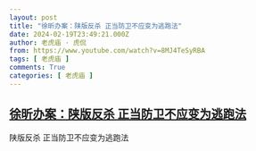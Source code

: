 ```yaml
---
layout: post
title: "徐昕办案：陕版反杀 正当防卫不应变为逃跑法"
date: 2024-02-19T23:49:21.000Z
author: 老虎庙 · 虎侃
from: https://www.youtube.com/watch?v=8MJ4TeSyRBA
tags: [ 老虎庙 ]
comments: True
categories: [ 老虎庙 ]
---
```

<!--1708386561000-->
[徐昕办案：陕版反杀 正当防卫不应变为逃跑法](https://www.youtube.com/watch?v=8MJ4TeSyRBA)
------

<div>
陕版反杀 正当防卫不应变为逃跑法
</div>
